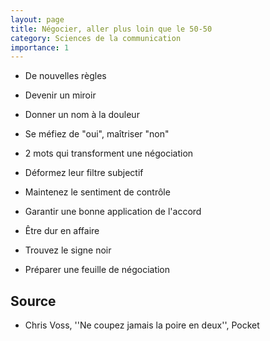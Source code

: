```yaml
---
layout: page
title: Négocier, aller plus loin que le 50-50
category: Sciences de la communication
importance: 1
---
```


- De nouvelles règles

- Devenir un miroir

- Donner un nom à la douleur

- Se méfiez de "oui", maîtriser "non"

- 2 mots qui transforment une négociation

- Déformez leur filtre subjectif

- Maintenez le sentiment de contrôle

- Garantir une bonne application de l'accord

- Être dur en affaire

- Trouvez le signe noir

- Préparer une feuille de négociation

## Source
- Chris Voss, ''Ne coupez jamais la poire en deux'', Pocket
